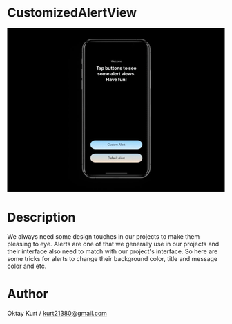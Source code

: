 # CustomizedAlertView

![](oktay-kurt-swift-custom-alert.gif)

# Description
We always need some design touches in our projects to make them pleasing to eye. Alerts are one of that we generally use in our projects and their interface also need to match with our project's interface. So here are some tricks for alerts to change their background color, title and message color and etc.

# Author
Oktay Kurt / kurt21380@gmail.com
